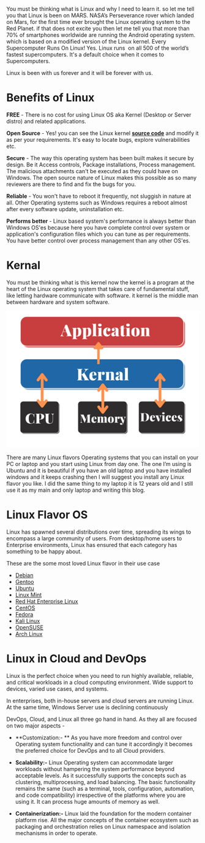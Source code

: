You must be thinking what is Linux and why I need to learn it. so let me tell you that Linux is been on MARS. NASA’s Perseverance rover which landed on Mars, for the first time ever brought the Linux operating system to the Red Planet. if that does not excite you then let me tell you that more than 70% of smartphones worldwide are running the Android operating system. which is based on a modified version of the Linux kernel. Every Supercomputer Runs On Linux! Yes. Linux runs
 on all 500 of the world’s fastest supercomputers. It's a default choice when it comes to Supercomputers.

Linux is been with us forever and it will be forever with us.

# Benefits of Linux

**FREE** - There is no cost for using Linux OS aka Kernel (Desktop or Server distro) and related applications.

**Open Source** - Yes! you can see the Linux kernel **[source code](https://github.com/torvalds/linux)** and modify it as per your requirements. It's easy to locate bugs, explore vulnerabilities etc.

**Secure** - The way this operating system has been built makes it secure by design. Be it Access controls, Package installations, Process management. The malicious attachments can't be executed as they could have on Windows. The open source nature of Linux makes this possible as so many reviewers are there to find and fix the bugs for you.

**Reliable** - You won't have to reboot it frequently, not sluggish in nature at all. Other Operating systems such as Windows requires a reboot almost after every software update, uninstallation etc.

**Performs better** - Linux based system's performance is always better than Windows OS'es because here you have complete control over system or application's configuration files which you can tune as per requirements. You have better control over process management than any other OS'es.

# Kernal

You must be thinking what is this kernel now the kernel is a program at the heart of the Linux operating system that takes care of fundamental stuff, like letting hardware communicate with software. it kernel is the middle man between hardware and system software.

![kernal](kernal.png)

There are many Linux flavors Operating systems that you can install on your PC or laptop and you start using Linux from day one. The one I’m using is Ubuntu and it is beautiful if you have an old laptop and you have installed windows and it keeps crashing then I will suggest you install any Linux flavor you like. I did the same thing to my laptop it is 12 years old and I still use it as my main and only laptop and writing this blog. 

# Linux Flavor OS

Linux has spawned several distributions over time, spreading its wings to encompass a large community of users. From desktop/home users to Enterprise environments, Linux has ensured that each category has something to be happy about.

These are the some most loved Linux flavor in their use case


- [Debian](https://www.debian.org/)
- [Gentoo](https://www.gentoo.org/)
- [Ubuntu](https://ubuntu.com/)
- [Linux Mint](https://linuxmint.com/)
- [Red Hat Enterprise Linux](https://www.redhat.com/en/technologies/linux-platforms/enterprise-linux)
- [CentOS](https://www.centos.org/)
- [Fedora](https://getfedora.org/)
- [Kali Linux](https://www.kali.org/)
- [OpenSUSE](https://www.opensuse.org/)
- [Arch Linux](https://www.archlinux.org/)

# Linux in Cloud and DevOps

Linux is the perfect choice when you need to run highly available, reliable, and critical workloads in a cloud computing environment. Wide support to devices, varied use cases, and systems.

In enterprises, both in-house servers and cloud servers are running Linux. At the same time, Windows Server use is declining continuously

DevOps, Cloud, and Linux all three go hand in hand. As they all are focused on two major aspects -

- **Customization:- ** As you have more freedom and control over Operating system functionality and can tune it accordingly it becomes the preferred choice for DevOps and to all Cloud providers.

- **Scalability:-** Linux Operating system can accommodate larger workloads without hampering the system performance beyond acceptable levels. As it successfully supports the concepts such as clustering, multiprocessing, and load balancing. The basic functionality remains the same (such as a terminal, tools, configuration, automation, and code compatibility) irrespective of the platforms where you are using it. It can process huge amounts of memory as well.

- **Containerization:-**  Linux laid the foundation for the modern container platform rise. All the major concepts of the container ecosystem such as packaging and orchestration relies on Linux namespace and isolation mechanisms in order to operate.

